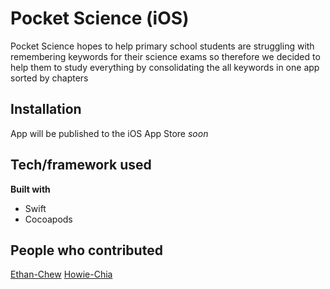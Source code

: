 # Pocket Science (iOS)

Pocket Science hopes to help primary school students are struggling with remembering keywords for their science exams so therefore we decided to help them to study everything by consolidating the all keywords in one app sorted by chapters


## Installation
App will be published to the iOS App Store <i>soon</i>

## Tech/framework used
<b>Built with</b>
- Swift
- Cocoapods

## People who contributed
[Ethan-Chew](https://github.com/Ethan-Chew)
[Howie-Chia](https://github.com/Chiachiarealsmooth)
